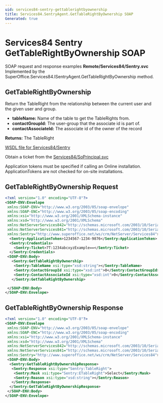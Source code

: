 ```yaml
---
uid: services84-sentry-gettablerightbyownership
title: Services84.SentryAgent.GetTableRightByOwnership SOAP
Generated: true
---
```


# Services84 Sentry GetTableRightByOwnership SOAP

SOAP request and response examples **Remote/Services84/Sentry.svc**
Implemented by the <see cref="M:SuperOffice.Services84.ISentryAgent.GetTableRightByOwnership">SuperOffice.Services84.ISentryAgent.GetTableRightByOwnership</see> method.

## GetTableRightByOwnership

Return the TableRight from the relationship between the current user and the given user and group.

* **tableName:** Name of the table to get the TableRights from.
* **contactGroupId:** The user-group that the associate id is part of.
* **contactAssociateId:** The associate id of the owner of the record

**Returns:** The TableRight


[WSDL file for Services84/Sentry](../Services84-Sentry.md)

Obtain a ticket from the [Services84/SoPrincipal.svc](../SoPrincipal/index.md)

Application tokens must be specified if calling an Online installation. ApplicationTokens are not checked for on-site installations.

## GetTableRightByOwnership Request

```xml
<?xml version="1.0" encoding="UTF-8"?>
<SOAP-ENV:Envelope
 xmlns:SOAP-ENV="http://www.w3.org/2003/05/soap-envelope"
 xmlns:SOAP-ENC="http://www.w3.org/2003/05/soap-encoding"
 xmlns:xsi="http://www.w3.org/2001/XMLSchema-instance"
 xmlns:xsd="http://www.w3.org/2001/XMLSchema"
 xmlns:NetServerServices842="http://schemas.microsoft.com/2003/10/Serialization/Arrays"
 xmlns:NetServerServices841="http://schemas.microsoft.com/2003/10/Serialization/"
 xmlns:Sentry="http://www.superoffice.net/ws/crm/NetServer/Services84">
  <Sentry:ApplicationToken>1234567-1234-9876</Sentry:ApplicationToken>
  <Sentry:Credentials>
    <Sentry:Ticket>7T:1234abcxyzExample==</Sentry:Ticket>
  </Sentry:Credentials>
 <SOAP-ENV:Body>
   <Sentry:GetTableRightByOwnership>
    <Sentry:TableName xsi:type="xsd:string"></Sentry:TableName>
    <Sentry:ContactGroupId xsi:type="xsd:int">0</Sentry:ContactGroupId>
    <Sentry:ContactAssociateId xsi:type="xsd:int">0</Sentry:ContactAssociateId>
   </Sentry:GetTableRightByOwnership>

 </SOAP-ENV:Body>
</SOAP-ENV:Envelope>

```


## GetTableRightByOwnership Response

```xml
<?xml version="1.0" encoding="UTF-8"?>
<SOAP-ENV:Envelope
 xmlns:SOAP-ENV="http://www.w3.org/2003/05/soap-envelope"
 xmlns:SOAP-ENC="http://www.w3.org/2003/05/soap-encoding"
 xmlns:xsi="http://www.w3.org/2001/XMLSchema-instance"
 xmlns:xsd="http://www.w3.org/2001/XMLSchema"
 xmlns:NetServerServices842="http://schemas.microsoft.com/2003/10/Serialization/Arrays"
 xmlns:NetServerServices841="http://schemas.microsoft.com/2003/10/Serialization/"
 xmlns:Sentry="http://www.superoffice.net/ws/crm/NetServer/Services84">
 <SOAP-ENV:Body>
  <Sentry:GetTableRightByOwnershipResponse>
   <Sentry:Response xsi:type="Sentry:TableRight">
    <Sentry:Mask xsi:type="Sentry:ETableRight">Select</Sentry:Mask>
    <Sentry:Reason xsi:type="xsd:string"></Sentry:Reason>
   </Sentry:Response>
  </Sentry:GetTableRightByOwnershipResponse>
 </SOAP-ENV:Body>
</SOAP-ENV:Envelope>

```

